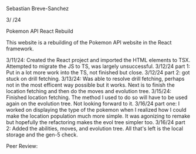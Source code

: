Sebastian Breve-Sanchez

3/ /24

Pokemon API React Rebuild

This website is a rebuilding of the Pokemon API website in the React framework.

3/11/24: Created the React project and imported the HTML elements to TSX. Attempted to migrate the JS to TS, was largely unsuccessful. 3/12/24 part 1: Put in a lot more work into the TS, not finished but close. 3/12/24 part 2: got stuck on drill fetching. 3/13/24: Was able to resolve drill fetching, perhaps not in the most efficent way possible but it works. Next is to finish the location fetching and then do the moves and evolution tree. 3/15/24: Finished location fetching. The method I used to do so will have to be used again on the evolution tree. Not looking forward to it. 3/16/24 part one: I worked on displaying the type of the pokemon when I realized how I could make the location population much more simple. It was agonizing to remake but hopefully the refactoring makes the evol tree simpler too. 3/16/24 part 2: Added the abilities, moves, and evolution tree. All that's left is the local storage and the gen-5 check.

Peer Review: